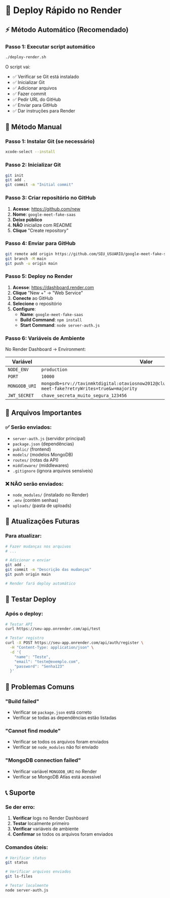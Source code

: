# 🚀 Deploy Rápido no Render

## ⚡ Método Automático (Recomendado)

### **Passo 1: Executar script automático**
```bash
./deploy-render.sh
```

O script vai:
- ✅ Verificar se Git está instalado
- ✅ Inicializar Git
- ✅ Adicionar arquivos
- ✅ Fazer commit
- ✅ Pedir URL do GitHub
- ✅ Enviar para GitHub
- ✅ Dar instruções para Render

## 🔧 Método Manual

### **Passo 1: Instalar Git (se necessário)**
```bash
xcode-select --install
```

### **Passo 2: Inicializar Git**
```bash
git init
git add .
git commit -m "Initial commit"
```

### **Passo 3: Criar repositório no GitHub**
1. **Acesse**: https://github.com/new
2. **Nome**: `google-meet-fake-saas`
3. **Deixe público**
4. **NÃO** inicialize com README
5. **Clique** "Create repository"

### **Passo 4: Enviar para GitHub**
```bash
git remote add origin https://github.com/SEU_USUARIO/google-meet-fake-saas.git
git branch -M main
git push -u origin main
```

### **Passo 5: Deploy no Render**
1. **Acesse**: https://dashboard.render.com
2. **Clique** "New +" → "Web Service"
3. **Conecte** ao GitHub
4. **Selecione** o repositório
5. **Configure**:
   - **Name**: `google-meet-fake-saas`
   - **Build Command**: `npm install`
   - **Start Command**: `node server-auth.js`

### **Passo 6: Variáveis de Ambiente**
No Render Dashboard → Environment:

| Variável | Valor |
|----------|-------|
| `NODE_ENV` | `production` |
| `PORT` | `10000` |
| `MONGODB_URI` | `mongodb+srv://tavinmktdigital:otaviosnow2012@cluster0.r3u2z3r.mongodb.net/google-meet-fake?retryWrites=true&w=majority` |
| `JWT_SECRET` | `chave_secreta_muito_segura_123456` |

## 📁 Arquivos Importantes

### **✅ Serão enviados:**
- `server-auth.js` (servidor principal)
- `package.json` (dependências)
- `public/` (frontend)
- `models/` (modelos MongoDB)
- `routes/` (rotas da API)
- `middleware/` (middlewares)
- `.gitignore` (ignora arquivos sensíveis)

### **❌ NÃO serão enviados:**
- `node_modules/` (instalado no Render)
- `.env` (contém senhas)
- `uploads/` (pasta de uploads)

## 🔄 Atualizações Futuras

### **Para atualizar:**
```bash
# Fazer mudanças nos arquivos
# ...

# Adicionar e enviar
git add .
git commit -m "Descrição das mudanças"
git push origin main

# Render fará deploy automático
```

## 🧪 Testar Deploy

### **Após o deploy:**
```bash
# Testar API
curl https://seu-app.onrender.com/api/test

# Testar registro
curl -X POST https://seu-app.onrender.com/api/auth/register \
  -H "Content-Type: application/json" \
  -d '{
    "name": "Teste",
    "email": "teste@exemplo.com",
    "password": "Senha123"
  }'
```

## 🚨 Problemas Comuns

### **"Build failed"**
- Verificar se `package.json` está correto
- Verificar se todas as dependências estão listadas

### **"Cannot find module"**
- Verificar se todos os arquivos foram enviados
- Verificar se `node_modules` não foi enviado

### **"MongoDB connection failed"**
- Verificar variável `MONGODB_URI` no Render
- Verificar se MongoDB Atlas está acessível

## 📞 Suporte

### **Se der erro:**
1. **Verificar** logs no Render Dashboard
2. **Testar** localmente primeiro
3. **Verificar** variáveis de ambiente
4. **Confirmar** se todos os arquivos foram enviados

### **Comandos úteis:**
```bash
# Verificar status
git status

# Verificar arquivos enviados
git ls-files

# Testar localmente
node server-auth.js
``` 